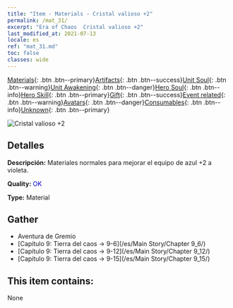 ```yaml
---
title: "Item - Materials - Cristal valioso +2"
permalink: /mat_31/
excerpt: "Era of Chaos  Cristal valioso +2"
last_modified_at: 2021-07-13
locale: es
ref: "mat_31.md"
toc: false
classes: wide
---
```

 [Materials](/ItemsES/){: .btn .btn--primary}[Artifacts](/ItemsES/Artifacts/){: .btn .btn--success}[Unit Soul](/ItemsES/UnitSoul/){: .btn .btn--warning}[Unit Awakening](/ItemsES/UnitAwakening/){: .btn .btn--danger}[Hero Soul](/ItemsES/HeroSoul/){: .btn .btn--info}[Hero Skill](/ItemsES/HeroSkill/){: .btn .btn--primary}[Gift](/ItemsES/Gift/){: .btn .btn--success}[Event related](/ItemsES/Events/){: .btn .btn--warning}[Avatars](/ItemsES/Avatars/){: .btn .btn--danger}[Consumables](/ItemsES/Consumables/){: .btn .btn--info}[Unknown](/ItemsES/Unknown/){: .btn .btn--primary}

 ![Cristal valioso +2](/images/t/i_cailiao_shuijing1.png)

## Detalles
 **Descripción:** Materiales normales para mejorar el equipo de azul +2 a violeta.

 **Quality:** <span style="color: #0000CD">OK</span>

 **Type:** Material

## Gather

*    Aventura de Gremio 
*    [Capítulo 9: Tierra del caos -> 9-6](/es/Main Story/Chapter 9_6/) 
*    [Capítulo 9: Tierra del caos -> 9-12](/es/Main Story/Chapter 9_12/) 
*    [Capítulo 9: Tierra del caos -> 9-15](/es/Main Story/Chapter 9_15/) 

## This item contains:

  None

